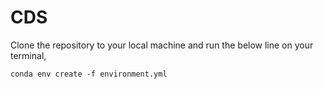 # CDS
Clone the repository to your local machine and run the below line on your terminal,

<code>conda env create -f environment.yml</code>
